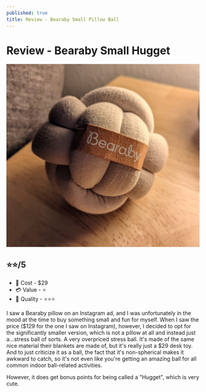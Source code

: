 ```yaml
---
published: true
title: Review - Bearaby Small Pillow Ball
---
```


# Review - Bearaby Small Hugget

<img src="/public/bearaby-hugget.jpeg"/>

## ⭐⭐/5

- 🤑 Cost - $29
- 💳 Value - ⭐
- 💍 Quality - ⭐⭐⭐

I saw a Bearaby pillow on an Instagram ad, and I was unfortunately in the mood at the time to buy something small and fun for myself. When I saw the price ($129 for the one I saw on Instagram), however, I decided to opt for the significantly smaller version, which is not a pillow at all and instead just a...stress ball of sorts. A very overpriced stress ball. It's made of the same nice material their blankets are made of, but it's really just a $29 desk toy. And to just criticize it as a ball, the fact that it's non-spherical makes it awkward to catch, so it's not even like you're getting an amazing ball for all common indoor ball-related activities.

However, it does get bonus points for being called a "Hugget", which is very cute.

